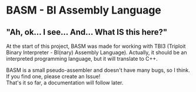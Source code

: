 # BASM - BI Assembly Language



## "Ah, ok... I see... And... What IS this here?"

At the start of this project, BASM was made for working with TBI3 (Triploit Binary Interpreter - BI(nary) Assembly Language). 
Actually, it should be an interpreted programming language, but it will translate to C++.


BASM is a small pseudo-assembler and doesn't have many bugs, so I think. If you find one, please create an Issue!  
That's it so far, a documentation will follow later.
